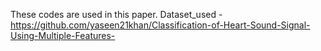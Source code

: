 These codes are used in this paper. 
Dataset_used - https://github.com/yaseen21khan/Classification-of-Heart-Sound-Signal-Using-Multiple-Features-
